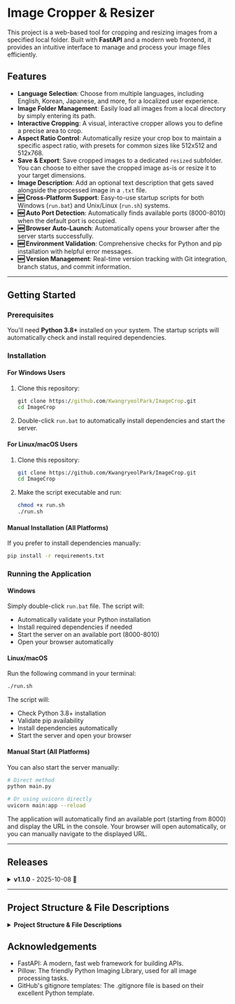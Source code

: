 # Image Cropper & Resizer

This project is a web-based tool for cropping and resizing images from a specified local folder. Built with **FastAPI** and a modern web frontend, it provides an intuitive interface to manage and process your image files efficiently.

## Features

-   **Language Selection**: Choose from multiple languages, including English, Korean, Japanese, and more, for a localized user experience.
-   **Image Folder Management**: Easily load all images from a local directory by simply entering its path.
-   **Interactive Cropping**: A visual, interactive cropper allows you to define a precise area to crop.
-   **Aspect Ratio Control**: Automatically resize your crop box to maintain a specific aspect ratio, with presets for common sizes like 512x512 and 512x768.
-   **Save & Export**: Save cropped images to a dedicated `resized` subfolder. You can choose to either save the cropped image as-is or resize it to your target dimensions.
-   **Image Description**: Add an optional text description that gets saved alongside the processed image in a `.txt` file.
-   **🆕 Cross-Platform Support**: Easy-to-use startup scripts for both Windows (`run.bat`) and Unix/Linux (`run.sh`) systems.
-   **🆕 Auto Port Detection**: Automatically finds available ports (8000-8010) when the default port is occupied.
-   **🆕 Browser Auto-Launch**: Automatically opens your browser after the server starts successfully.
-   **🆕 Environment Validation**: Comprehensive checks for Python and pip installation with helpful error messages.
-   **🆕 Version Management**: Real-time version tracking with Git integration, branch status, and commit information.

---

## Getting Started

### Prerequisites

You'll need **Python 3.8+** installed on your system. The startup scripts will automatically check and install required dependencies.

### Installation

#### For Windows Users

1.  Clone this repository:
    ```cmd
    git clone https://github.com/KwangryeolPark/ImageCrop.git
    cd ImageCrop
    ```
2.  Double-click `run.bat` to automatically install dependencies and start the server.

#### For Linux/macOS Users

1.  Clone this repository:
    ```bash
    git clone https://github.com/KwangryeolPark/ImageCrop.git
    cd ImageCrop
    ```
2.  Make the script executable and run:
    ```bash
    chmod +x run.sh
    ./run.sh
    ```

#### Manual Installation (All Platforms)

If you prefer to install dependencies manually:
```bash
pip install -r requirements.txt
```

### Running the Application

#### Windows
Simply double-click `run.bat` file. The script will:
- Automatically validate your Python installation
- Install required dependencies if needed
- Start the server on an available port (8000-8010)
- Open your browser automatically

#### Linux/macOS
Run the following command in your terminal:
```bash
./run.sh
```
The script will:
- Check Python 3.8+ installation
- Validate pip availability
- Install dependencies automatically
- Start the server and open your browser

#### Manual Start (All Platforms)
You can also start the server manually:
```bash
# Direct method
python main.py

# Or using uvicorn directly
uvicorn main:app --reload
```

The application will automatically find an available port (starting from 8000) and display the URL in the console. Your browser will open automatically, or you can manually navigate to the displayed URL.

---

## Releases

<details>
<summary><strong>v1.1.0</strong> - 2025-10-08 🎉</summary>

### What's New
- **🖥️ Windows Support**: Added `run.bat` script for one-click execution on Windows
- **🚀 Auto Port Detection**: Automatically finds available ports (8000-8010) when default port is occupied
- **🌐 Browser Auto-Launch**: Automatically opens browser after server starts successfully
- **✅ Environment Validation**: Comprehensive Python and pip installation checks
- **📦 Dependency Management**: Automatic installation of required packages
- **🔧 Enhanced Scripts**: Improved error handling and user feedback across all platforms

### Technical Improvements
- Non-blocking browser launch using threading
- Robust port management with socket-based detection
- Enhanced error messages with solution suggestions
- Cross-platform compatibility improvements

[View Full Changelog](./CHANGELOG.md) | [Release Notes](./release-notes/RELEASE_NOTES_v1.1.0.md)
</details>

---

## Project Structure & File Descriptions

<details>
<summary><strong>Project Structure & File Descriptions</strong></summary>

| File/Directory            | Description                                                                                                                                                                   |
| ------------------------- | ----------------------------------------------------------------------------------------------------------------------------------------------------------------------------- |
| [main.py](http://main.py) | The core backend application built with FastAPI. Handles API endpoints, image processing, and includes auto port detection and browser launching features. |
| **version.py** | **🆕 Version management system** with Git integration, branch tracking, commit status, and `/api/version` endpoint support. |
| **run.bat** | **🆕 Windows startup script** with environment validation, dependency installation, version display, and one-click execution support. |
| **run.sh** | **Enhanced Unix/Linux startup script** with Python version checking, pip validation, version display, and automatic dependency management. |
| cropper.html              | The main HTML file for the image cropping interface. This is the primary user-facing page of the application.                                                                 |
| index.html                | The initial landing page where users select their preferred language.                                                                                                         |
| static/                   | Contains static web assets: style.css for all styling and script.js & cropper.js for frontend logic.                                                                          |
| locales/                  | Stores JSON files for different language translations. The application dynamically loads these to support multiple languages.                                                 |
| requirements.txt          | Lists the Python packages required to run the backend, including FastAPI and Pillow.                                                                                              |
| **CHANGELOG.md**                | **🆕 Version history and detailed change documentation following Keep a Changelog standard.** |
| **release-notes/**                | **🆕 Directory containing detailed release notes for each version.** |
| .gitignore                | **Enhanced Git ignore patterns** for Python projects, IDEs, OS-specific files, and development artifacts.                                                                                         |

</details>


## Acknowledgements
* FastAPI: A modern, fast web framework for building APIs.
* Pillow: The friendly Python Imaging Library, used for all image processing tasks.
* GitHub's gitignore templates: The .gitignore file is based on their excellent Python template.

